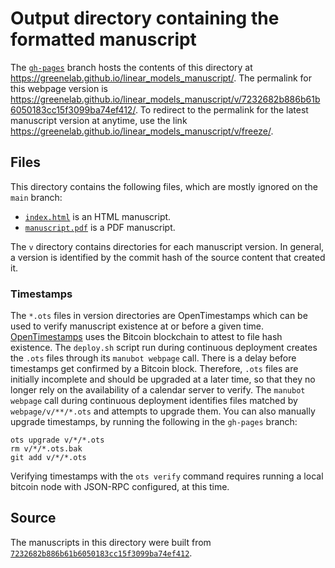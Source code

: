 # Output directory containing the formatted manuscript

The [`gh-pages`](https://github.com/greenelab/linear_models_manuscript/tree/gh-pages) branch hosts the contents of this directory at <https://greenelab.github.io/linear_models_manuscript/>.
The permalink for this webpage version is <https://greenelab.github.io/linear_models_manuscript/v/7232682b886b61b6050183cc15f3099ba74ef412/>.
To redirect to the permalink for the latest manuscript version at anytime, use the link <https://greenelab.github.io/linear_models_manuscript/v/freeze/>.

## Files

This directory contains the following files, which are mostly ignored on the `main` branch:

+ [`index.html`](index.html) is an HTML manuscript.
+ [`manuscript.pdf`](manuscript.pdf) is a PDF manuscript.

The `v` directory contains directories for each manuscript version.
In general, a version is identified by the commit hash of the source content that created it.

### Timestamps

The `*.ots` files in version directories are OpenTimestamps which can be used to verify manuscript existence at or before a given time.
[OpenTimestamps](https://opentimestamps.org/) uses the Bitcoin blockchain to attest to file hash existence.
The `deploy.sh` script run during continuous deployment creates the `.ots` files through its `manubot webpage` call.
There is a delay before timestamps get confirmed by a Bitcoin block.
Therefore, `.ots` files are initially incomplete and should be upgraded at a later time, so that they no longer rely on the availability of a calendar server to verify.
The `manubot webpage` call during continuous deployment identifies files matched by `webpage/v/**/*.ots` and attempts to upgrade them.
You can also manually upgrade timestamps, by running the following in the `gh-pages` branch:

```shell
ots upgrade v/*/*.ots
rm v/*/*.ots.bak
git add v/*/*.ots
```

Verifying timestamps with the `ots verify` command requires running a local bitcoin node with JSON-RPC configured, at this time.

## Source

The manuscripts in this directory were built from
[`7232682b886b61b6050183cc15f3099ba74ef412`](https://github.com/greenelab/linear_models_manuscript/commit/7232682b886b61b6050183cc15f3099ba74ef412).
